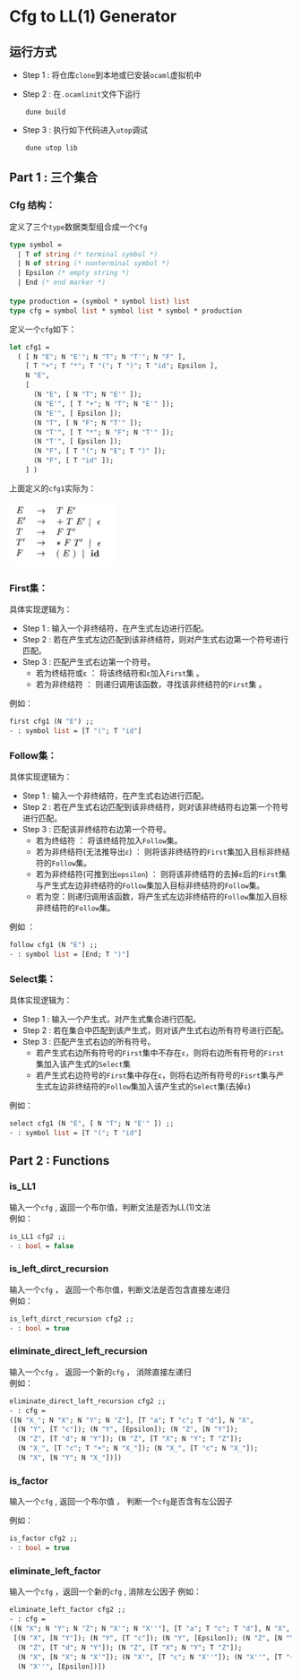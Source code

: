 # Cfg to LL(1) Generator

## 运行方式
- Step 1 : 将仓库`clone`到本地或已安装`ocaml`虚拟机中

- Step 2 : 在`.ocamlinit`文件下运行
```
    dune build
```
- Step 3 : 执行如下代码进入`utop`调试
```
    dune utop lib
```

## Part 1 : 三个集合
### Cfg 结构：
定义了三个`type`数据类型组合成一个`Cfg`  
     
```ocaml
type symbol =
  | T of string (* terminal symbol *)
  | N of string (* nonterminal symbol *)
  | Epsilon (* empty string *)
  | End (* end marker *)

type production = (symbol * symbol list) list
type cfg = symbol list * symbol list * symbol * production
```   

定义一个`cfg`如下：
   
```ocaml
let cfg1 =
  ( [ N "E"; N "E'"; N "T"; N "T'"; N "F" ],
    [ T "+"; T "*"; T "("; T ")"; T "id"; Epsilon ],
    N "E",
    [
      (N "E", [ N "T"; N "E'" ]);
      (N "E'", [ T "+"; N "T"; N "E'" ]);
      (N "E'", [ Epsilon ]);
      (N "T", [ N "F"; N "T'" ]);
      (N "T'", [ T "*"; N "F"; N "T'" ]);
      (N "T'", [ Epsilon ]);
      (N "F", [ T "("; N "E"; T ")" ]);
      (N "F", [ T "id" ]);
    ] )
```   
上面定义的`cfg1`实际为：

![grammar](img/cfg1.png)

### First集：

具体实现逻辑为：  
- Step 1 : 输入一个非终结符，在产生式左边进行匹配。
- Step 2 : 若在产生式左边匹配到该非终结符，则对产生式右边第一个符号进行匹配。
- Step 3 : 匹配产生式右边第一个符号。 
    - 若为终结符或`ε` ： 将该终结符和`ε`加入`First`集  。
    - 若为非终结符 ： 则递归调用该函数，寻找该非终结符的`First`集  。

例如：
```ocaml
first cfg1 (N "E") ;;
- : symbol list = [T "("; T "id"]
```

### Follow集：
具体实现逻辑为：
- Step 1 : 输入一个非终结符，在产生式右边进行匹配。
- Step 2 : 若在产生式右边匹配到该非终结符，则对该非终结符右边第一个符号进行匹配。
- Step 3 : 匹配该非终结符右边第一个符号。
    - 若为终结符 ： 将该终结符加入`Follow`集。
    - 若为非终结符(无法推导出`ε`) ： 则将该非终结符的`First`集加入目标非终结符的`Follow`集。
    - 若为非终结符(可推到出`epsilon`) ： 则将该非终结符的去掉`ε`后的`First`集与产生式左边非终结符的`Follow`集加入目标非终结符的`Follow`集。
    - 若为空：则递归调用该函数，将产生式左边非终结符的`Follow`集加入目标非终结符的`Follow`集。

例如 ：
```ocaml
follow cfg1 (N "E") ;;
- : symbol list = [End; T ")"]
```

### Select集：
具体实现逻辑为：
- Step 1 : 输入一个产生式，对产生式集合进行匹配。
- Step 2 : 若在集合中匹配到该产生式，则对该产生式右边所有符号进行匹配。
- Step 3 : 匹配产生式右边的所有符号。
   - 若产生式右边所有符号的`First`集中不存在`ε`，则将右边所有符号的`First`集加入该产生式的`Select`集
   - 若产生式右边符号的`First`集中存在`ε`，则将右边所有符号的`Fisrt`集与产生式左边非终结符的`Follow`集加入该产生式的`Select`集(去掉`ε`)

例如：
```ocaml
select cfg1 (N "E", [ N "T"; N "E'" ]) ;;
- : symbol list = [T "("; T "id"]
```
## Part 2 : Functions
### is_LL1
输入一个`cfg` , 返回一个布尔值，判断文法是否为LL(1)文法   
例如：
```ocaml
is_LL1 cfg2 ;;
- : bool = false
```

### is_left_dirct_recursion
输入一个`cfg` ， 返回一个布尔值，判断文法是否包含直接左递归   
例如：
```ocaml
is_left_dirct_recursion cfg2 ;;
- : bool = true
```
### eliminate_direct_left_recursion
输入一个`cfg` ， 返回一个新的`cfg` ， 消除直接左递归  
例如：   
```ocaml
eliminate_direct_left_recursion cfg2 ;;
- : cfg =
([N "X_"; N "X"; N "Y"; N "Z"], [T "a"; T "c"; T "d"], N "X",
 [(N "Y", [T "c"]); (N "Y", [Epsilon]); (N "Z", [N "Y"]);
  (N "Z", [T "d"; N "Y"]); (N "Z", [T "X"; N "Y"; T "Z"]);
  (N "X_", [T "c"; T "+"; N "X_"]); (N "X_", [T "c"; N "X_"]);
  (N "X", [N "Y"; N "X_"])])
```

### is_factor
输入一个`cfg` , 返回一个布尔值 ， 判断一个`cfg`是否含有左公因子  

例如：
```ocaml
is_factor cfg2 ;;
- : bool = true
```

### eliminate_left_factor
输入一个`cfg` ，返回一个新的`cfg` , 消除左公因子
例如：
```ocaml
eliminate_left_factor cfg2 ;;
- : cfg =
([N "X"; N "Y"; N "Z"; N "X'"; N "X''"], [T "a"; T "c"; T "d"], N "X",
 [(N "X", [N "Y"]); (N "Y", [T "c"]); (N "Y", [Epsilon]); (N "Z", [N "Y"]);
  (N "Z", [T "d"; N "Y"]); (N "Z", [T "X"; N "Y"; T "Z"]);
  (N "X", [N "X"; N "X'"]); (N "X'", [T "c"; N "X''"]); (N "X''", [T "+"]);
  (N "X''", [Epsilon])])
```